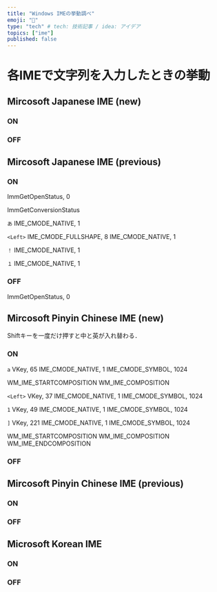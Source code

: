 ```yaml
---
title: "Windows IMEの挙動調べ"
emoji: "🌟"
type: "tech" # tech: 技術記事 / idea: アイデア
topics: ["ime"]
published: false
---
```


# 各IMEで文字列を入力したときの挙動

## Mircosoft Japanese IME (new)
### ON
### OFF

## Mircosoft Japanese IME (previous)
### ON
ImmGetOpenStatus, 0

ImmGetConversionStatus

`あ` 
IME_CMODE_NATIVE, 1

`<Left>`
IME_CMODE_FULLSHAPE, 8
IME_CMODE_NATIVE, 1

`！`
IME_CMODE_NATIVE, 1

`１`
IME_CMODE_NATIVE, 1

### OFF
ImmGetOpenStatus, 0

## Mircosoft Pinyin Chinese IME (new)
Shiftキーを一度だけ押すと中と英が入れ替わる．

### ON

`a`
VKey, 65
IME_CMODE_NATIVE, 1
IME_CMODE_SYMBOL, 1024

WM_IME_STARTCOMPOSITION
WM_IME_COMPOSITION

`<Left>`
VKey, 37
IME_CMODE_NATIVE, 1
IME_CMODE_SYMBOL, 1024

`1`
VKey, 49
IME_CMODE_NATIVE, 1
IME_CMODE_SYMBOL, 1024

`]`
VKey, 221
IME_CMODE_NATIVE, 1
IME_CMODE_SYMBOL, 1024

WM_IME_STARTCOMPOSITION
WM_IME_COMPOSITION
WM_IME_ENDCOMPOSITION

### OFF

## Mircosoft Pinyin Chinese IME (previous)
### ON
### OFF

## Microsoft Korean IME
### ON
### OFF